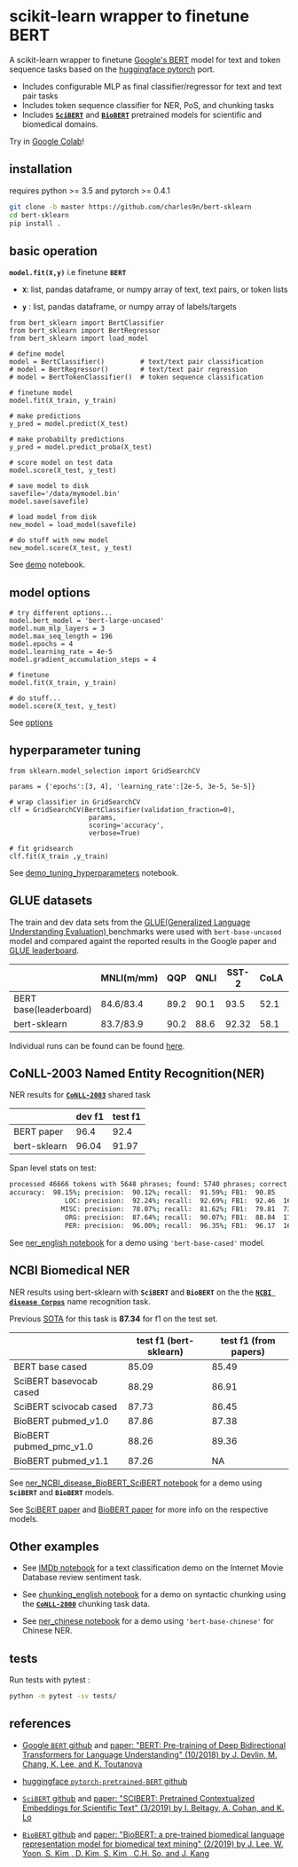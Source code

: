 # scikit-learn wrapper to finetune BERT


 A scikit-learn wrapper to finetune [Google's BERT](https://github.com/google-research/bert) model for text and token sequence tasks based on the [huggingface pytorch](https://github.com/huggingface/pytorch-pretrained-BERT) port.

* Includes configurable MLP as final classifier/regressor for text and text pair tasks
* Includes token sequence classifier for NER, PoS, and chunking tasks
* Includes  [**`SciBERT`**](https://github.com/allenai/scibert) and [**`BioBERT`**](https://github.com/dmis-lab/biobert) pretrained models for scientific  and biomedical domains.


Try in [Google Colab](https://colab.research.google.com/drive/1-wTNA-qYmOBdSYG7sRhIdOrxcgPpcl6L)!


## installation

requires python >= 3.5 and pytorch >= 0.4.1

```bash
git clone -b master https://github.com/charles9n/bert-sklearn
cd bert-sklearn
pip install .
```

## basic operation

**`model.fit(X,y)`**  i.e finetune **`BERT`**

* **`X`**: list, pandas dataframe, or numpy array of text, text pairs, or token lists

* **`y`** : list, pandas dataframe, or numpy array of labels/targets

```python3
from bert_sklearn import BertClassifier
from bert_sklearn import BertRegressor
from bert_sklearn import load_model

# define model
model = BertClassifier()         # text/text pair classification
# model = BertRegressor()        # text/text pair regression
# model = BertTokenClassifier()  # token sequence classification

# finetune model
model.fit(X_train, y_train)

# make predictions
y_pred = model.predict(X_test)

# make probabilty predictions
y_pred = model.predict_proba(X_test)

# score model on test data
model.score(X_test, y_test)

# save model to disk
savefile='/data/mymodel.bin'
model.save(savefile)

# load model from disk
new_model = load_model(savefile)

# do stuff with new model
new_model.score(X_test, y_test)
```
See [demo](https://github.com/charles9n/bert-sklearn/blob/master/demo.ipynb) notebook.

## model options

```python3
# try different options...
model.bert_model = 'bert-large-uncased'
model.num_mlp_layers = 3
model.max_seq_length = 196
model.epochs = 4
model.learning_rate = 4e-5
model.gradient_accumulation_steps = 4

# finetune
model.fit(X_train, y_train)

# do stuff...
model.score(X_test, y_test)
```
See [options](https://github.com/charles9n/bert-sklearn/blob/master/Options.md)


## hyperparameter tuning

```python3
from sklearn.model_selection import GridSearchCV

params = {'epochs':[3, 4], 'learning_rate':[2e-5, 3e-5, 5e-5]}

# wrap classifier in GridSearchCV
clf = GridSearchCV(BertClassifier(validation_fraction=0),
                    params,
                    scoring='accuracy',
                    verbose=True)

# fit gridsearch
clf.fit(X_train ,y_train)
```
See [demo_tuning_hyperparameters](https://github.com/charles9n/bert-sklearn/blob/master/demo_tuning_hyperparams.ipynb) notebook.

## GLUE datasets
The train and dev data sets from the [GLUE(Generalized Language Understanding Evaluation) ](https://github.com/nyu-mll/GLUE-baselines) benchmarks were used with `bert-base-uncased` model and compared againt the reported results in the Google paper and [GLUE leaderboard](https://gluebenchmark.com/leaderboard).

|    | MNLI(m/mm)| QQP   | QNLI | SST-2| CoLA | STS-B | MRPC | RTE |
| - | - | - | - | - |- | - | - | - |
|BERT base(leaderboard) |84.6/83.4  | 89.2 | 90.1 | 93.5 | 52.1 | 87.1  | 84.8 | 66.4 |
| bert-sklearn  |83.7/83.9| 90.2 |88.6 |92.32 |58.1| 89.7 |86.8 | 64.6 |

Individual runs can be found can be found [here](https://github.com/charles9n/bert-sklearn/tree/master/glue_examples).

## CoNLL-2003 Named Entity Recognition(NER)

NER results for [**`CoNLL-2003`**](https://www.clips.uantwerpen.be/conll2003/ner/)  shared task

|    | dev f1 | test f1   |
| - | - | - |
| BERT paper| 96.4 | 92.4|
| bert-sklearn | 96.04 | 91.97|

Span level stats on test:
```bash
processed 46666 tokens with 5648 phrases; found: 5740 phrases; correct: 5173.
accuracy:  98.15%; precision:  90.12%; recall:  91.59%; FB1:  90.85
              LOC: precision:  92.24%; recall:  92.69%; FB1:  92.46  1676
             MISC: precision:  78.07%; recall:  81.62%; FB1:  79.81  734
              ORG: precision:  87.64%; recall:  90.07%; FB1:  88.84  1707
              PER: precision:  96.00%; recall:  96.35%; FB1:  96.17  1623
```
See [ner_english notebook](https://github.com/charles9n/bert-sklearn/blob/master/other_examples/ner_english.ipynb) for a demo using `'bert-base-cased'` model.

## NCBI Biomedical NER

NER results using bert-sklearn with **`SciBERT`** and **`BioBERT`** on the  the [**`NCBI disease Corpus`**](https://www.ncbi.nlm.nih.gov/pmc/articles/PMC3951655/) name recognition task.

Previous [SOTA](https://arxiv.org/pdf/1711.07908.pdf) for this task is **87.34** for f1 on the test set.



|    |  test f1 (bert-sklearn) | test f1 (from papers)  |
| - | - | - |
| BERT base cased| 85.09 | 85.49|
| SciBERT basevocab cased| 88.29 | 86.91|
| SciBERT scivocab cased| 87.73 |  86.45|
| BioBERT pubmed_v1.0 |  87.86  | 87.38|
| BioBERT pubmed_pmc_v1.0 | 88.26 |  89.36|
| BioBERT pubmed_v1.1 |87.26  | NA|

See [ner_NCBI_disease_BioBERT_SciBERT notebook](https://github.com/charles9n/bert-sklearn/blob/master/other_examples/ner_NCBI_disease_BioBERT_SciBERT.ipynb) for a demo using **`SciBERT`** and **`BioBERT`** models.

See [SciBERT paper](https://arxiv.org/pdf/1903.10676.pdf) and [BioBERT paper](https://arxiv.org/pdf/1901.08746.pdf) for more info on the respective models.

## Other examples

* See [IMDb notebook](https://github.com/charles9n/bert-sklearn/blob/master/other_examples/IMDb.ipynb) for a text classification demo on the Internet Movie Database review sentiment task.

* See [chunking_english notebook](https://github.com/charles9n/bert-sklearn/blob/master/other_examples/chunker_english.ipynb) for a demo on syntactic chunking using the [**`CoNLL-2000`**](https://www.clips.uantwerpen.be/conll2003/ner/) chunking task data.

* See [ner_chinese notebook](https://github.com/charles9n/bert-sklearn/blob/master/other_examples/ner_chinese.ipynb) for a demo using `'bert-base-chinese'` for Chinese NER.


## tests

Run tests with pytest :
```bash
python -m pytest -sv tests/
```

## references

* [Google `BERT` github](https://github.com/google-research/bert)  and [paper: "BERT: Pre-training of Deep Bidirectional Transformers for Language Understanding" (10/2018) by
J. Devlin, M. Chang, K. Lee, and K. Toutanova](https://arxiv.org/abs/1810.04805)

* [huggingface `pytorch-pretrained-BERT` github](https://github.com/huggingface/pytorch-pretrained-BERT)

* [`SciBERT` github](https://github.com/allenai/scibert) and [paper: "SCIBERT: Pretrained Contextualized Embeddings for Scientific Text" (3/2019) by I. Beltagy, A. Cohan, and  K. Lo](https://arxiv.org/pdf/1903.10676.pdf)

* [`BioBERT` github](https://github.com/dmis-lab/biobert) and [paper: "BioBERT: a pre-trained biomedical language representation model for biomedical text mining" (2/2019) by J. Lee, W. Yoon, S. Kim , D. Kim, S. Kim , C.H. So, and J. Kang
](https://arxiv.org/pdf/1901.08746.pdf)  

